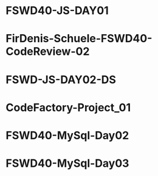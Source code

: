 
# FSWD40-JS-DAY01
# FirDenis-Schuele-FSWD40-CodeReview-02
# FSWD-JS-DAY02-DS
# CodeFactory-Project_01
# FSWD40-MySql-Day02
# FSWD40-MySql-Day03
